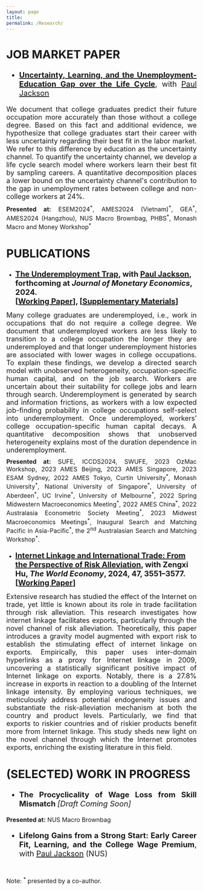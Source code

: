 ```yaml
---
layout: page
title: 
permalink: /Research/
---
```


<style>
   .page-title {
    margin-top: 0px; /* Adjust this value to move the title up */
    padding-top: 0px; /* Adjust this value to move the title up */
  }
  .paper {
    text-align: justify;
    font-size: 20px;
    margin-top: 20px;
    margin-bottom: 10px; /* Adjust this value to control the spacing */
  }
  .abstract-text {
    font-size: 18px; 
    text-align: justify;
    margin-top: 10px;
    margin-bottom: 10px; /* Adjust this value to control the spacing */
  }
  .presented-at-list {
    font-size: 16px;
    text-align: justify;
    margin-top: 5px;
    margin-bottom: 20px; /* Adjust this value to control the spacing */
  }
  .note {
    font-size: 16px;
    text-align: justify;
    margin-top: 10px;
  }
  .journal {
    font-weight: 900;
     font-style: italic;
  }
     h2 {
    font-size: 30px; /* Adjust this value to your preferred size */
  }
</style>

## JOB MARKET PAPER

<div class="paper">
   <ul>
      <li>
        <a href="https://jie-duan.com/files/UnempEduc_Gap.pdf" target="_blank"><strong>Uncertainty, Learning, and the Unemployment-Education Gap over the Life Cycle</strong></a>, with <a href="https://www.paulgjackson.com/" target="_blank">Paul Jackson</a>
      </li>
   </ul>
</div>


<div class="abstract-text">
   We document that college graduates predict their future occupation more accurately than those without a college degree. Based on this fact and additional evidence, we hypothesize that college graduates start their career with less uncertainty regarding their best fit in the labor market. We refer to this difference by education as the uncertainty channel. To quantify the uncertainty channel, we develop a life cycle search model where workers learn their best fit by sampling careers. A quantitative decomposition places a lower bound on the uncertainty channel's contribution to the gap in unemployment rates between college and non-college workers at 24%. 
</div>

<!-- Add "Presentation" information -->
<div class="presented-at-list">
    <strong>Presented at:</strong> ESEM2024<sup>*</sup>, AMES2024 (Vietnam)<sup>*</sup>, GEA<sup>*</sup>, AMES2024 (Hangzhou), NUS Macro Brownbag, PHBS<sup>*</sup>, Monash Macro and Money Workshop<sup>*</sup>
</div>



## PUBLICATIONS

 - <strong class="paper"> **[<a href="https://www.sciencedirect.com/science/article/abs/pii/S0304393224000862" target="_blank" rel="noopener noreferrer">The Underemployment Trap</a>](https://www.sciencedirect.com/science/article/abs/pii/S0304393224000862), with <a href="https://www.paulgjackson.com/" target="_blank" rel="noopener noreferrer">Paul Jackson</a>, forthcoming at <em>Journal of Monetary Economics</em>, 2024.** <br>
[<a href="https://jie-duan.com/files/DurDep_Main.pdf" target="_blank" rel="noopener noreferrer">Working Paper</a>], [<a href="https://jie-duan.com/files/DurDep_Supp.pdf" target="_blank" rel="noopener noreferrer">Supplementary Materials</a>]</strong>


<div class="abstract-text">
 Many college graduates are underemployed, i.e., work in occupations that do not require a college degree. We document that underemployed workers are less likely to transition to a college occupation the longer they are underemployed and that longer underemployment histories are associated with lower wages in college occupations. To explain these findings, we develop a directed search model with unobserved heterogeneity, occupation-specific human capital, and on the job search. Workers are uncertain about their suitability for college jobs and learn through search. Underemployment is generated by search and information frictions, as workers with a low expected job-finding probability in college occupations self-select into underemployment. Once underemployed, workers’ college occupation-specific human capital decays. A quantitative decomposition shows that unobserved heterogeneity explains most of the duration dependence in underemployment. 
</div>  



<!-- Add "Presentation" information -->

<div class="presented-at-list">
  <strong>Presented at:</strong> SUFE, ICCDS2024, SWUFE, 2023 OzMac Workshop, 2023 AMES Beijing, 2023 AMES Singapore, 2023 ESAM Sydney, 2022 AMES Tokyo, Curtin University<sup>*</sup>, Monash University<sup>*</sup>, National University of Singapore<sup>*</sup>, University of Aberdeen<sup>*</sup>, UC Irvine<sup>*</sup>, University of Melbourne<sup>*</sup>, 2022 Spring Midwestern Macroeconomics Meeting<sup>*</sup>, 2022 AMES China<sup>*</sup>, 2022 Australasia Econometric Society Meeting<sup>*</sup>, 2023 Midwest Macroeconomics Meetings<sup>*</sup>, Inaugural Search and Matching Pacific in Asia-Pacific<sup>*</sup>, the 2<sup>nd</sup> Australasian Search and Matching Workshop<sup>*</sup>.
</div>

  
- <strong class="paper">**[Internet Linkage and International Trade: From the Perspective of Risk Alleviation](https://onlinelibrary.wiley.com/doi/abs/10.1111/twec.13600), with Zengxi Hu, <em>The World Economy</em>, 2024, 47, 3551–3577.**
  [[Working Paper](https://jie-duan.com/files/InternetTrade.pdf)]</strong>


<div class="abstract-text">
Extensive research has studied the effect of the Internet on trade, yet little is known about its role in trade facilitation through risk alleviation. This research investigates how internet linkage facilitates exports, particularly through the novel channel of risk alleviation. Theoretically, this paper introduces a gravity model augmented with export risk to establish the stimulating effect of internet linkage on exports. Empirically, this paper uses inter-domain hyperlinks as a proxy for Internet linkage in 2009, uncovering a statistically significant positive impact of Internet linkage on exports. Notably, there is a 27.8% increase in exports in reaction to a doubling of the Internet linkage intensity. By employing various techniques, we meticulously address potential endogeneity issues and substantiate the risk-alleviation mechanism at both the country and product levels. Particularly, we find that exports to riskier countries and of riskier products benefit more from Internet linkage. This study sheds new light on the novel channel through which the Internet promotes exports, enriching the existing literature in this field. 
</div>  


## (SELECTED) WORK IN PROGRESS
<div class="paper">
      <ul>
      <li>
    <strong>The Procyclicality of Wage Loss from Skill Mismatch </strong> <em>[Draft Coming Soon]</em>
     </li>
   </ul>
<div class="presented-at-list">
  <strong>Presented at:</strong> NUS Macro Brownbag
</div>
       <ul>
  <li>
      <strong>Lifelong Gains from a Strong Start: Early Career Fit, Learning, and the College Wage Premium</strong>, with <a href="https://www.paulgjackson.com/" target="_blank">Paul Jackson</a> (NUS)
    </li>
             </ul>
</div>   


<br>

<div class="note">
  Note: <sup>*</sup> presented by a co-author.
</div>
